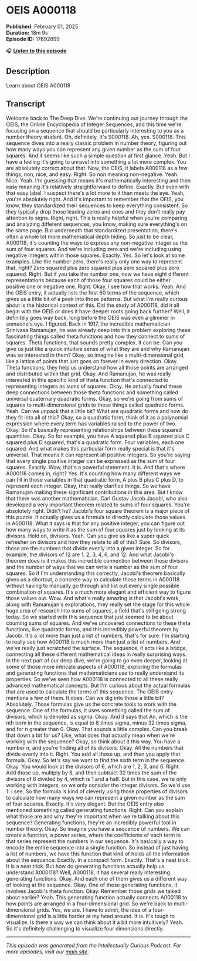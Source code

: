 # OEIS A000118

**Published:** February 01, 2025  
**Duration:** 18m 9s  
**Episode ID:** 17692899

🎧 **[Listen to this episode](https://intellectuallycurious.buzzsprout.com/2529712/episodes/17692899-oeis-a000118)**

## Description

Learn about OEIS A000118

## Transcript

Welcome back to The Deep Dive. We're continuing our journey through the OEIS, the Online Encyclopedia of Integer Sequences, and this time we're focusing on a sequence that should be particularly interesting to you as a number theory student. Oh, definitely. It's S000118. Ah, yes. S000118. This sequence dives into a really classic problem in number theory, figuring out how many ways you can represent any given number as the sum of four squares. And it seems like such a simple question at first glance. Yeah. But I have a feeling it's going to unravel into something a lot more complex. You are absolutely correct about that. Now, the OEIS, it labels A000118 as a few things, non, nice, and easy. Right. So non meaning non-negative. Yeah. Nice. Yeah. I'm guessing that means it's mathematically interesting and then easy meaning it's relatively straightforward to define. Exactly. But even with that easy label, I suspect there's a lot more to it than meets the eye. Yeah, you're absolutely right. And it's important to remember that the OEIS, you know, they standardized their sequences to keep everything consistent. So they typically drop those leading zeros and ones and they don't really pay attention to signs. Right, right. This is really helpful when you're comparing and analyzing different sequences, you know, making sure everything's on the same page. But underneath that standardized presentation, there's often a whole lot more mathematical depth hiding. So just to be clear, A000118, it's counting the ways to express any non-negative integer as the sum of four squares. And we're including zero and we're including using negative integers within those squares. Exactly. Yes. So let's look at some examples. Like the number zero, there's really only one way to represent that, right? Zero squared plus zero squared plus zero squared plus zero squared. Right. But if you take the number one, now we have eight different representations because each of those four squares could be either positive one or negative one. Right. Okay, I see how that works. Yeah. And the OEIS entry, it actually lists the first 60 terms of the sequence, which gives us a little bit of a peek into those patterns. But what I'm really curious about is the historical context of this. Did the study of A000118, did it all begin with the OEIS or does it have deeper roots going back further? Well, it definitely goes way back, long before the OEIS was even a glimmer in someone's eye. I figured. Back in 1917, the incredible mathematician Srinivasa Ramanujan, he was already deep into this problem exploring these fascinating things called theta functions and how they connect to sums of squares. Theta functions, that sounds pretty complex. It can be. Can you give us just like a quick intuitive sense of what they are and why Ramanujan was so interested in them? Okay, so imagine like a multi-dimensional grid, like a lattice of points that just goes on forever in every direction. Okay. Theta functions, they help us understand how all those points are arranged and distributed within that grid. Okay. And Ramanujan, he was really interested in this specific kind of theta function that's connected to representing integers as sums of squares. Okay. He actually found these deep connections between those theta functions and something called universal quaternary quadratic forms. Okay, so we're going from sums of squares to multi-dimensional grids to these things called quadratic forms. Yeah. Can we unpack that a little bit? What are quadratic forms and how do they fit into all of this? Okay, so a quadratic form, think of it as a polynomial expression where every term has variables raised to the power of two. Okay. So it's basically representing relationships between these squared quantities. Okay. So for example, you have A squared plus B squared plus C squared plus D squared, that's a quadratic form. Four variables, each one squared. And what makes this particular form really special is that it's universal. That means it can represent all positive integers. So you're saying that every single positive integer can be expressed as the sum of four squares. Exactly. Wow, that's a powerful statement. It is. And that's where A000118 comes in, right? Yes. It's counting how many different ways we can fill in those variables in that quadratic form, A plus B plus C plus D, to represent each integer. Okay, that really clarifies things. So we have Ramanujan making these significant contributions in this area. But I know that there was another mathematician, Carl Gustav Jacob Jacobi, who also developed a very important theorem related to sums of four squares. You're absolutely right. Didn't he? Jacobi's four square theorem is a major piece of this puzzle. It actually gives us a formula to directly calculate those values in A000118. What it says is that for any positive integer, you can figure out how many ways to write it as the sum of four squares just by looking at its divisors. Hold on, divisors. Yeah. Can you give us like a super quick refresher on divisors and how they relate to all of this? Sure. So divisors, those are the numbers that divide evenly into a given integer. So for example, the divisors of 12 are 1, 2, 3, 4, 6, and 12. And what Jacobi's theorem does is it makes this incredible connection between those divisors and the number of ways that we can write a number as the sum of four squares. So if I'm understanding this correctly, Jacobi's theorem basically gives us a shortcut, a concrete way to calculate those terms in A000118 without having to manually go through and list out every single possible combination of squares. It's a much more elegant and efficient way to figure those values out. Wow. And what's really amazing is that Jacobi's work, along with Ramanujan's explorations, they really set the stage for this whole huge area of research into sums of squares, a field that's still going strong today. So we started with this sequence that just seemed to be about counting sums of squares. And we've uncovered connections to these theta functions, like quadratic forms, and this incredibly powerful theorem by Jacobi. It's a lot more than just a list of numbers, that's for sure. I'm starting to really see how A000118 is much more than just a list of numbers. And we've really just scratched the surface. The sequence, it acts like a bridge, connecting all these different mathematical ideas in really surprising ways. In the next part of our deep dive, we're going to go even deeper, looking at some of those more intricate aspects of A000118, exploring the formulas and generating functions that mathematicians use to really understand its properties. So we've seen how A000118 is connected to all these really advanced mathematical concepts. But I'm curious about the actual formulas that are used to calculate the terms of this sequence. The OEIS entry mentions a few of them. It does. Can we dig into those a little bit? Absolutely. Those formulas give us the concrete tools to work with the sequence. One of the formulas, it uses something called the sum of divisors, which is denoted as sigma. Okay. And it says that An, which is the nth term in the sequence, is equal to 8 times sigma, minus 32 times sigma, and for n greater than 0. Okay. That sounds a little complex. Can you break that down a bit for us? Like, what does that actually mean when we're working with the sequence? Okay, so think about it this way. You have a number n, and you're finding all of its divisors. Okay. All the numbers that divide evenly into it. Right. You add all those up, and then you apply that formula. Okay. So let's say we want to find the sixth term in the sequence. Okay. You would look at the divisors of 6, which are 1, 2, 3, and 6. Right. Add those up, multiply by 8, and then subtract 32 times the sum of the divisors of 6 divided by 4, which is 1 and a half. But in this case, we're only working with integers, so we only consider the integer divisors. So we'd use 1. I see. So the formula is kind of cleverly using those properties of divisors to calculate how many ways we can represent a given number as the sum of four squares. Exactly. It's very elegant. But the OEIS entry also mentioned something called generating functions. Right. Can you explain what those are and why they're important when we're talking about this sequence? Generating functions, they're an incredibly powerful tool in number theory. Okay. So imagine you have a sequence of numbers. We can create a function, a power series, where the coefficients of each term in that series represent the numbers in our sequence. It's basically a way to encode the entire sequence into a single function. So instead of just having a list of numbers, we have this function that kind of holds all the information about the sequence. Exactly. In a compact form. Exactly. That's a neat trick. It is a neat trick. But how do generating functions actually help us understand A000118? Well, A000118, it has several really interesting generating functions. Okay. And each one of them gives us a different way of looking at the sequence. Okay. One of these generating functions, it involves Jacobi's theta function. Okay. Remember those grids we talked about earlier? Yeah. This generating function actually connects A000118 to how points are arranged in a four-dimensional grid. So we're back to multi-dimensional grids. Yes, we are. I have to admit, the idea of a four-dimensional grid is a little harder at my head around. It is. It's tough to visualize. Is there a way we can think about it a bit more intuitively? Yeah. So it's definitely challenging to visualize four dimensions directly.

---
*This episode was generated from the Intellectually Curious Podcast. For more episodes, visit our [main site](https://intellectuallycurious.buzzsprout.com).*
